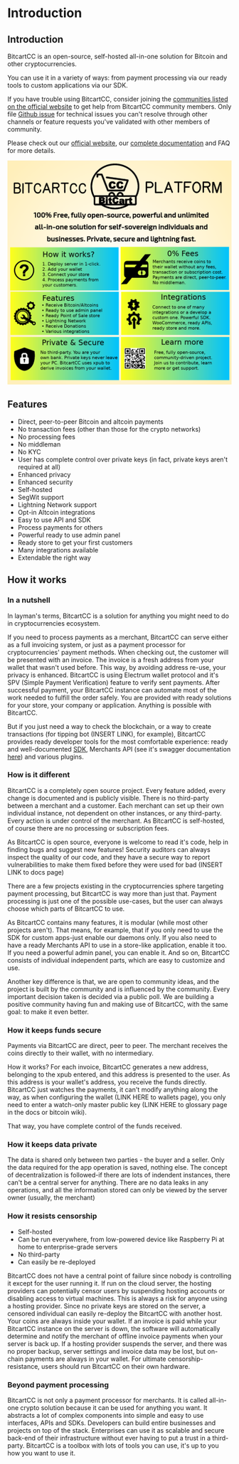 # Introduction

## Introduction

BitcartCC is an open-source, self-hosted all-in-one solution for Bitcoin and other cryptocurrencies.

You can use it in a variety of ways: from payment processing via our ready tools to custom applications via our SDK.

If you have trouble using BitcartCC, consider joining the [communities listed on the official website](https://bitcartcc.com#community) to get help from BitcartCC community members. Only file [Github issue](https://github.com/bitcartcc/bitcart/issues) for technical issues you can't resolve through other channels or feature requests you've validated with other members of community.

Please check out our [official website](https://bitcartcc.com), our [complete documentation](https://github.com/bitcartcc/bitcart-docs) and FAQ for more details.

![](.gitbook/assets/bitcartcc-platform-presents.png)

## Features <a id="features"></a>

* Direct, peer-to-peer Bitcoin and altcoin payments
* No transaction fees \(other than those for the crypto networks\)
* No processing fees
* No middleman
* No KYC
* User has complete control over private keys \(in fact, private keys aren't required at all\)
* Enhanced privacy
* Enhanced security
* Self-hosted
* SegWit support
* Lightning Network support
* Opt-in Altcoin integrations
* Easy to use API and SDK
* Process payments for others
* Powerful ready to use admin panel
* Ready store to get your first customers
* Many integrations available
* Extendable the right way

## How it works

### In a nutshell <a id="in-a-nutshell"></a>

In layman's terms, BitcartCC is a solution for anything you might need to do in cryptocurrencies ecosystem.

If you need to process payments as a merchant, BitcartCC can serve either as a full invoicing system, or just as a payment processor for cryptocurrencies' payment methods. When checking out, the customer will be presented with an invoice. The invoice is a fresh address from your wallet that wasn't used before. This way, by avoiding address re-use, your privacy is enhanced. BitcartCC is using Electrum wallet protocol and it's SPV \(Simple Payment Verification\) feature to verify sent payments. After successful payment, your BitcartCC instance can automate most of the work needed to fulfill the order safely. You are provided with ready solutions for your store, your company or application. Anything is possible with BitcartCC.

But if you just need a way to check the blockchain, or a way to create transactions \(for tipping bot \(INSERT LINK\), for example\), BitcartCC provides ready developer tools for the most comfortable experience: ready and well-documented [SDK](https://sdk.bitcartcc.com), Merchants API \(see it's swagger documentation [here](https://api.bitcartcc.com)\) and various plugins.

### How is it different

BitcartCC is a completely open source project. Every feature added, every change is documented and is publicly visible. There is no third-party between a merchant and a customer. Each merchant can set up their own individual instance, not dependent on other instances, or any third-party. Every action is under control of the merchant. As BitcartCC is self-hosted, of course there are no processing or subscription fees.

As BitcartCC is open source, everyone is welcome to read it's code, help in finding bugs and suggest new features! Security auditors can always inspect the quality of our code, and they have a secure way to report vulnerabilities to make them fixed before they were used for bad \(INSERT LINK to docs page\)

There are a few projects existing in the cryptocurrencies sphere targeting payment processing, but BitcartCC is way more than just that. Payment processing is just one of the possible use-cases, but the user can always choose which parts of BitcartCC to use.

As BitcartCC contains many features, it is modular \(while most other projects aren't\). That means, for example, that if you only need to use the SDK for custom apps-just enable our daemons only. If you also need to have a ready Merchants API to use in a store-like application, enable it too. If you need a powerful admin panel, you can enable it. And so on, BitcartCC consists of individual independent parts, which are easy to customize and use.

Another key difference is that, we are open to community ideas, and the project is built by the community and is influenced by the community. Every important decision taken is decided via a public poll. We are building a positive community having fun and making use of BitcartCC, with the same goal: to make it even better.

### How it keeps funds secure <a id="how-it-keeps-funds-secure"></a>

Payments via BitcartCC are direct, peer to peer. The merchant receives the coins directly to their wallet, with no intermediary. 

How it works? For each invoice, BitcartCC generates a new address, belonging to the xpub entered, and this address is presented to the user. As this address is your wallet's address, you receive the funds directly. BitcartCC just watches the payments, it can't modify anything along the way, as when configuring the wallet \(LINK HERE to wallets page\),  you only need to enter a watch-only master public key \(LINK HERE to glossary page in the docs or bitcoin wiki\).

That way, you have complete control of the funds received.

### How it keeps data private <a id="how-it-keeps-data-private"></a>

The data is shared only between two parties - the buyer and a seller. Only the data required for the app operation is saved, nothing else. The concept of decentralization is followed-if there are lots of indendent instances, there can't be a central server for anything. There are no data leaks in any operations, and all the information stored can only be viewed by the server owner \(usually, the merchant\)

### How it resists censorship <a id="how-it-resists-censorship"></a>

* Self-hosted
* Can be run everywhere, from low-powered device like Raspberry Pi at home to enterprise-grade servers
* No third-party
* Can easily be re-deployed

BitcartCC does not have a central point of failure since nobody is controlling it except for the user running it. If run on the cloud server, the hosting providers can potentially censor users by suspending hosting accounts or disabling access to virtual machines. This is always a risk for anyone using a hosting provider. Since no private keys are stored on the server, a censored individual can easily re-deploy the BitcartCC with another host. Your coins are always inside your wallet. If an invoice is paid while your BitcartCC instance on the server is down, the software will automatically determine and notify the merchant of offline invoice payments when your server is back up. If a hosting provider suspends the server, and there was no proper backup, server settings and invoice data may be lost, but on-chain payments are always in your wallet. For ultimate censorship-resistance, users should run BitcartCC on their own hardware.

### Beyond payment processing <a id="beyond-payment-processing"></a>

BitcartCC is not only a payment processor for merchants. It is called all-in-one crypto solution because it can be used for anything you want. It abstracts a lot of complex components into simple and easy to use interfaces, APIs and SDKs. Developers can build entire businesses and projects on top of the stack. Enterprises can use it as scalable and secure back-end of their infrastructure without ever having to put a trust in a third-party. BitcartCC is a toolbox with lots of tools you can use, it's up to you how you want to use it.

